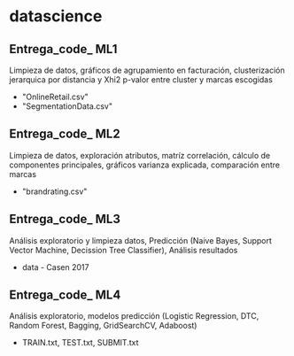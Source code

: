 # datascience

## Entrega_code_ ML1 
Limpieza de datos, gráficos de agrupamiento en facturación, clusterización jerarquica por distancia y Xhi2 p-valor entre cluster y marcas escogidas 
* "OnlineRetail.csv" 
* "SegmentationData.csv"

## Entrega_code_ ML2
Limpieza de datos, exploración atributos, matríz correlación, cálculo de componentes principales, gráficos varianza explicada, comparación entre marcas
* "brandrating.csv"

## Entrega_code_ ML3
Análisis exploratorio y limpieza datos, Predicción (Naive Bayes, Support Vector Machine, Decission Tree Classifier), Análisis resultados
* data - Casen 2017

## Entrega_code_ ML4
Análisis exploratorio, modelos predicción (Logistic Regression, DTC, Random Forest, Bagging, GridSearchCV, Adaboost)
* TRAIN.txt, TEST.txt, SUBMIT.txt
